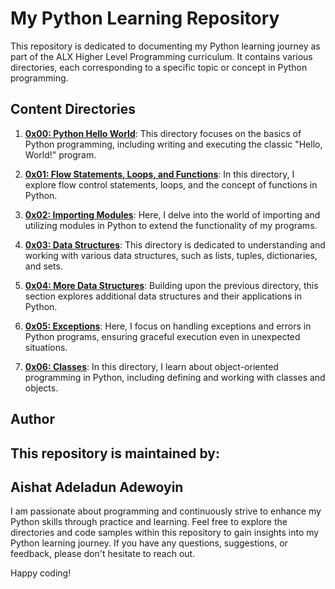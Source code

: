 # My Python Learning Repository

This repository is dedicated to documenting my Python learning journey as part of the ALX Higher Level Programming curriculum. It contains various directories, each corresponding to a specific topic or concept in Python programming.

## Content Directories

1. [**0x00: Python Hello World**](./0x00-python-hello_world/): This directory focuses on the basics of Python programming, including writing and executing the classic "Hello, World!" program.

2. [**0x01: Flow Statements, Loops, and Functions**](./0x01-python-if_else_loops_functions/): In this directory, I explore flow control statements, loops, and the concept of functions in Python.

3. [**0x02: Importing Modules**](./0x02): Here, I delve into the world of importing and utilizing modules in Python to extend the functionality of my programs.

4. [**0x03: Data Structures**](./0x03): This directory is dedicated to understanding and working with various data structures, such as lists, tuples, dictionaries, and sets.

5. [**0x04: More Data Structures**](./0x04): Building upon the previous directory, this section explores additional data structures and their applications in Python.

6. [**0x05: Exceptions**](./0x05): Here, I focus on handling exceptions and errors in Python programs, ensuring graceful execution even in unexpected situations.

7. [**0x06: Classes**](./0x06): In this directory, I learn about object-oriented programming in Python, including defining and working with classes and objects.

## Author

## This repository is maintained by:

## Aishat Adeladun Adewoyin

I am passionate about programming and continuously strive to enhance my Python skills through practice and learning. Feel free to explore the directories and code samples within this repository to gain insights into my Python learning journey. If you have any questions, suggestions, or feedback, please don't hesitate to reach out.

Happy coding!

